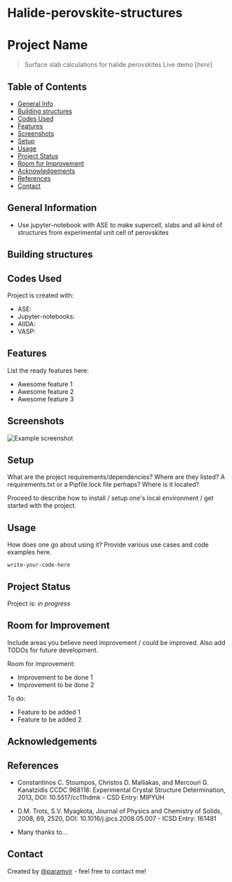 # Halide-perovskite-structures
# Project Name
> Surface slab calculations for halide perovskites
> Live demo [_here_]

## Table of Contents
* [General Info](#general-information)
* [Building structures](#building-structures)
* [Codes Used](#codes-used)
* [Features](#features)
* [Screenshots](#screenshots)
* [Setup](#setup)
* [Usage](#usage)
* [Project Status](#project-status)
* [Room for Improvement](#room-for-improvement)
* [Acknowledgements](#acknowledgements)
* [References](#references)
* [Contact](#contact)
<!-- * [License](#license) -->


## General Information
- Use jupyter-notebook with ASE to make supercell, slabs and all kind of structures from experimental unit cell of perovskites 
<!-- You don't have to answer all the questions - just the ones relevant to your project. -->

## Building structures


## Codes Used
Project is created with:
* ASE: 
* Jupyter-notebooks: 
* AIIDA: 
* VASP:

## Features
List the ready features here:
- Awesome feature 1
- Awesome feature 2
- Awesome feature 3


## Screenshots
![Example screenshot](./img/screenshot.png)
<!-- If you have screenshots you'd like to share, include them here. -->


## Setup
What are the project requirements/dependencies? Where are they listed? A requirements.txt or a Pipfile.lock file perhaps? Where is it located?

Proceed to describe how to install / setup one's local environment / get started with the project.


## Usage
How does one go about using it?
Provide various use cases and code examples here.

`write-your-code-here`


## Project Status
Project is: _in progress_ 


## Room for Improvement
Include areas you believe need improvement / could be improved. Also add TODOs for future development.

Room for improvement:
- Improvement to be done 1
- Improvement to be done 2

To do:
- Feature to be added 1
- Feature to be added 2

## Acknowledgements

## References
- Constantinos C. Stoumpos, Christos D. Malliakas, and Mercouri G. Kanatzidis CCDC 968118: Experimental Crystal Structure Determination, 2013, DOI: 10.5517/cc11hdmk - CSD Entry: MIPYUH

- D.M. Trots, S.V. Myagkota, Journal of Physics and Chemistry of Solids, 2008, 69, 2520, DOI: 10.1016/j.jpcs.2008.05.007 - ICSD Entry: 161481

- Many thanks to...


## Contact
Created by [@paramvir]() - feel free to contact me!


<!-- Optional -->
<!-- ## License -->
<!-- This project is open source and available under the [... License](). -->

<!-- You don't have to include all sections - just the one's relevant to your project -->
